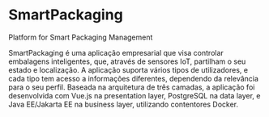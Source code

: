 # SmartPackaging
Platform for Smart Packaging Management


SmartPackaging é uma aplicação empresarial que visa controlar embalagens inteligentes, que, através de sensores IoT, partilham o seu estado e localização. A aplicação suporta vários tipos de utilizadores, e cada tipo tem acesso a informações diferentes, dependendo da relevância para o seu perfil. Baseada na arquitetura de três camadas, a aplicação foi desenvolvida com Vue.js na presentation layer, PostgreSQL na data layer, e Java EE/Jakarta EE na business layer, utilizando contentores Docker.

